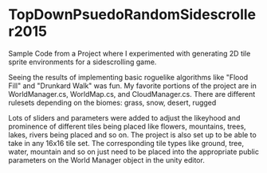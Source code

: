 # TopDownPsuedoRandomSidescroller2015
Sample Code from a Project where I experimented with generating 2D tile sprite environments for a sidescrolling game.  

Seeing the results of implementing basic roguelike algorithms like "Flood Fill" and "Drunkard Walk" was fun.
My favorite portions of the project are in WorldManager.cs, WorldMap.cs, and CloudManager.cs.
There are different rulesets depending on the biomes: grass, snow, desert, rugged

Lots of sliders and parameters were added to adjust the likeyhood and prominence of different tiles being placed like flowers, mountains, trees, lakes, rivers being placed and so on.
The project is also set up to be able to take in any 16x16 tile set.  The corresponding tile types like ground, tree, water, mountain and so on just need to be placed into the appropriate public parameters on the World Manager object in the unity editor.
